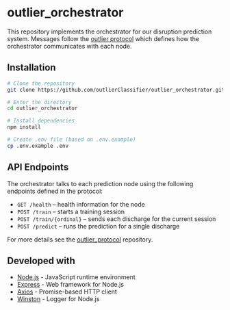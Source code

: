 # outlier_orchestrator

This repository implements the orchestrator for our disruption prediction system. Messages follow the [outlier protocol](https://github.com/outlierClassifier/outlier_protocol) which defines how the orchestrator communicates with each node.

## Installation

```bash
# Clone the repository
git clone https://github.com/outlierClassifier/outlier_orchestrator.git

# Enter the directory
cd outlier_orchestrator

# Install dependencies
npm install

# Create .env file (based on .env.example)
cp .env.example .env
```

## API Endpoints

The orchestrator talks to each prediction node using the following endpoints defined in the protocol:

- `GET /health` – health information for the node
- `POST /train` – starts a training session
- `POST /train/{ordinal}` – sends each discharge for the current session
- `POST /predict` – runs the prediction for a single discharge

For more details see the [outlier_protocol](https://github.com/outlierClassifier/outlier_protocol) repository.

## Developed with

* [Node.js](https://nodejs.org/) - JavaScript runtime environment
* [Express](https://expressjs.com/) - Web framework for Node.js
* [Axios](https://axios-http.com/) - Promise-based HTTP client
* [Winston](https://github.com/winstonjs/winston) - Logger for Node.js
